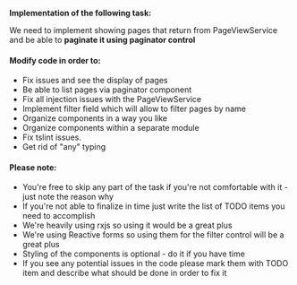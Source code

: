 **Implementation of the following task:**

We need to implement showing pages that return from PageViewService and be able to
**paginate it using paginator control**

#### Modify code in order to:
* Fix issues and see the display of pages
* Be able to list pages via paginator component
* Fix all injection issues with the PageViewService
* Implement filter field which will allow to filter pages by name
* Organize components in a way you like 
* Organize components within a separate module
* Fix tslint issues.
* Get rid of "any" typing

#### Please note:
* You're free to skip any part of the task if you're not comfortable with it - just note the reason why
* If you're not able to finalize in time just write the list of TODO items you need to accomplish
* We're heavily using rxjs so using it would be a great plus 
* We're using Reactive forms so using them for the filter control will be a great plus
* Styling of the components is optional - do it if you have time 
* If you see any potential issues in the code please mark them with TODO item and describe what should 
be done in order to fix it 
